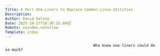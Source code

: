```yaml
---
Title: 6 Perl One-Liners to Replace Common Linux Utilities
Description: 
Author: David Delony
Date: 2025-10-27T18:30:15.000Z
Robots: noindex,nofollow
Template: index
---
```


                                            Who knew one-liners could do so much?
                                        